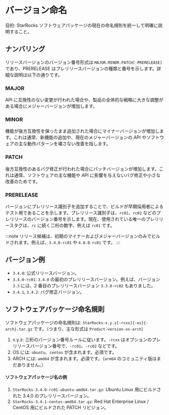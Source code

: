 # バージョン命名

目的: StarRocks ソフトウェアパッケージの現在の命名規則を統一して明確に説明すること。

## ナンバリング

リリースバージョンのバージョン番号形式は `MAJOR.MINOR.PATCH[-PRERELEASE]` であり、PRERELEASE はプレリリースバージョンの種類と番号を示します。詳細な説明は以下の通りです。

### MAJOR

API に互換性のない変更が行われた場合や、製品の全体的な戦略に大きな調整がある場合にメジャーバージョンが増加します。

### MINOR

機能が後方互換性を保ったまま追加された場合にマイナーバージョンが増加します。これは通常、新機能の追加や、現在のメジャーバージョンの API やソフトウェアの主な動作パターンを壊さない改善を指します。

### PATCH

後方互換性のあるバグ修正が行われた場合にパッチバージョンが増加します。これは通常、ソフトウェアの主な機能や API に影響を与えないバグ修正や小さな改善のためです。

### PRERELEASE

バージョンにプレリリース識別子を追加することで、ビルドが早期採用者によるテスト用であることを示します。プレリリース識別子は、`rc01`、`rc02` などのプレリリースのバージョン番号を示します。現在、使用されている唯一のプレリリースタグは、`rc` に続く二桁の数字、例えば `rc01` です。

:::note
リリース候補は、初期のマイナーおよびメジャーバージョンのみでビルドされます。例えば、`3.4.0-rc01` や `4.0.0-rc01` です。
:::

## バージョン例

- `3.4.0`: 公式リリースバージョン。
- `3.4.0-rc01`: `3.4.0` の最初のプレリリースバージョン。例えば、バージョン `3.3` には、2 番目のプレリリースバージョン `3.3.0-rc02` もありました。
- `3.4.1`, `3.4.2`: バグ修正バージョン。

## ソフトウェアパッケージ命名規則

ソフトウェアパッケージの命名規則は: `StarRocks-x.y.z[-rcxx]{-os}{-arch}.tar.gz` です。（つまり、主な形式は `Product-version-os-arch`）
1. x.y.z: 三桁のバージョン番号ルールに従います。`-rcxx` はオプションのプレリリースバージョン番号で、`-rc01`、`-rc02` などです。
2. OS には: `ubuntu`、`centos` が含まれます。必須です。
3. ARCH には: `amd64` が含まれます。必須です。（`arm64` のコミュニティ版はまだありません。）

#### ソフトウェアパッケージ名の例
1. `StarRocks-3.4.0-rc01-ubuntu-amd64.tar.gz`: Ubuntu Linux 用にビルドされた 3.4.0 のプレリリースバージョン。
2. `StarRocks-3.4.1-centos-amd64.tar.gz`: Red Hat Enterprise Linux / CentOS 用にビルドされた PATCH リビジョン。